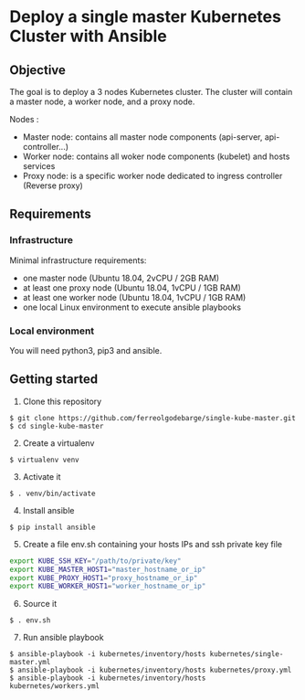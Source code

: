# Deploy a single master Kubernetes Cluster with Ansible

## Objective

The goal is to deploy a 3 nodes Kubernetes cluster.
The cluster will contain a master node, a worker node, and a proxy node.

Nodes :

- Master node: contains all master node components (api-server, api-controller...)
- Worker node: contains all woker node components (kubelet) and hosts services
- Proxy node: is a specific worker node dedicated to ingress controller (Reverse proxy)

## Requirements

### Infrastructure

Minimal infrastructure requirements:

- one master node (Ubuntu 18.04, 2vCPU / 2GB RAM)
- at least one proxy node (Ubuntu 18.04, 1vCPU / 1GB RAM)
- at least one worker node (Ubuntu 18.04, 1vCPU / 1GB RAM)
- one local Linux environment to execute ansible playbooks

### Local environment

You will need python3, pip3 and ansible.

## Getting started

1. Clone this repository

```
$ git clone https://github.com/ferreolgodebarge/single-kube-master.git
$ cd single-kube-master
```

2. Create a virtualenv

```
$ virtualenv venv
```

3. Activate it

```
$ . venv/bin/activate
```

4. Install ansible

```
$ pip install ansible
```

5. Create a file env.sh containing your hosts IPs and ssh private key file

```bash
export KUBE_SSH_KEY="/path/to/private/key" 
export KUBE_MASTER_HOST1="master_hostname_or_ip"
export KUBE_PROXY_HOST1="proxy_hostname_or_ip"
export KUBE_WORKER_HOST1="worker_hostname_or_ip"
```

6. Source it

```
$ . env.sh
```

7. Run ansible playbook

```
$ ansible-playbook -i kubernetes/inventory/hosts kubernetes/single-master.yml
$ ansible-playbook -i kubernetes/inventory/hosts kubernetes/proxy.yml
$ ansible-playbook -i kubernetes/inventory/hosts kubernetes/workers.yml
```


